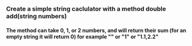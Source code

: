 ### Create a simple string caclulator with a method double add(string numbers)


#### The method can take 0, 1, or 2 numbers, and will return their sum (for an empty string it will return 0) for example "" or "1" or "1.1,2.2"
